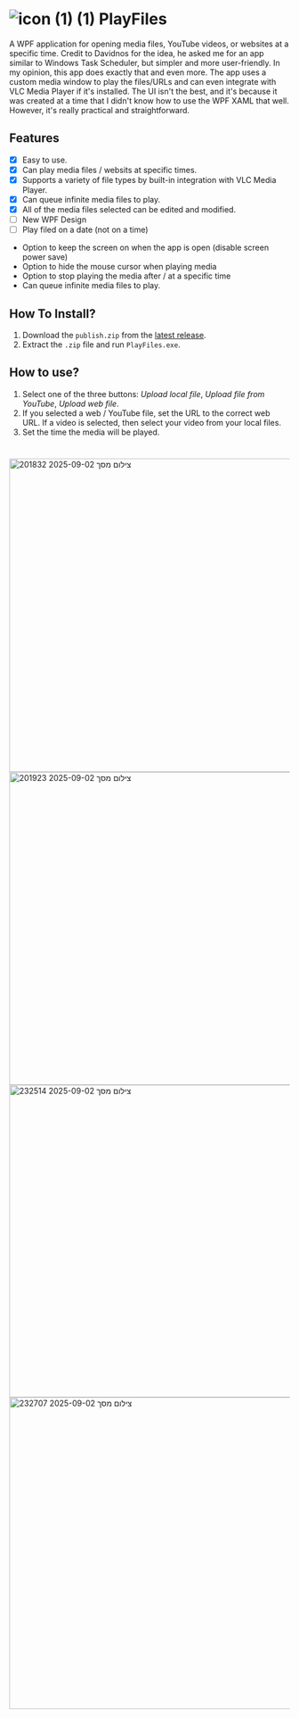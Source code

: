 # ![icon (1) (1)](https://github.com/user-attachments/assets/baeea632-6955-4949-8778-9f0946fb0491) PlayFiles
A WPF application for opening media files, YouTube videos, or websites at a specific time.
Credit to Davidnos for the idea, he asked me for an app similar to Windows Task Scheduler, but simpler and more user-friendly. In my opinion, this app does exactly that and even more.
The app uses a custom media window to play the files/URLs and can even integrate with VLC Media Player if it's installed.
The UI isn't the best, and it's because it was created at a time that I didn't know how to use the WPF XAML that well. However, it's really practical and straightforward.
## Features
- [x] Easy to use.
- [x] Can play media files / websits at specific times.
- [x] Supports a variety of file types by built-in integration with VLC Media Player.
- [x] Can queue infinite media files to play.
- [x] All of the media files selected can be edited and modified.
- [ ] New WPF Design
- [ ] Play filed on a date (not on a time)
- Option to keep the screen on when the app is open (disable screen power save)
- Option to hide the mouse cursor when playing media
- Option to stop playing the media after / at a specific time
- Can queue infinite media files to play.

## How To Install?
1. Download the `publish.zip` from the [latest release](https://github.com/weezard12/PlayFiles/releases/latest).
2. Extract the `.zip` file and run `PlayFiles.exe`.
## How to use?
1. Select one of the three buttons: *Upload local file*, *Upload file from YouTube*, *Upload web file*.
2. If you selected a web / YouTube file, set the URL to the correct web URL. If a video is selected, then select your video from your local files.
3. Set the time the media will be played.
#


<img width="993" height="562" alt="צילום מסך 2025-09-02 201832" src="https://github.com/user-attachments/assets/602e0ca5-db0f-43d0-8d8f-4e8039c3f374" />
<img width="993" height="561" alt="צילום מסך 2025-09-02 201923" src="https://github.com/user-attachments/assets/bce3b78b-670d-438c-a2ae-27349229e948" />

<img width="990" height="560" alt="צילום מסך 2025-09-02 232514" src="https://github.com/user-attachments/assets/bd74275b-3bf9-4178-b75f-7f856749cc51" />
<img width="990" height="559" alt="צילום מסך 2025-09-02 232707" src="https://github.com/user-attachments/assets/e1c16c99-5f86-4ed4-b53a-bec2518031eb" />
